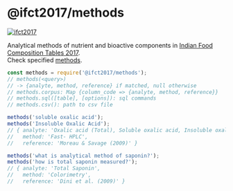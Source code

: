 # @ifct2017/methods

[![ifct2017](http://ninindia.org/images/ifct_2017.png)](https://www.npmjs.com/package/ifct2017)

Analytical methods of nutrient and bioactive components in [Indian Food Composition Tables 2017].<br>
Check specified [methods].

```javascript
const methods = require('@ifct2017/methods');
// methods(<query>)
// -> {analyte, method, reference} if matched, null otherwise
// methods.corpus: Map {column_code => {analyte, method, reference}}
// methods.sql([table], [options]): sql commands
// methods.csv(): path to csv file

methods('soluble oxalic acid');
methods('Insoluble Oxalic Acid');
// { analyte: 'Oxalic acid (Total), Soluble oxalic acid, Insoluble oxalic acid',
//   method: 'Fast- HPLC',
//   reference: 'Moreau & Savage (2009)' }

methods('what is analytical method of saponin?');
methods('how is total saponin measured?');
// { analyte: 'Total Saponin',
//   method: 'Colorimetry',
//   reference: 'Dini et al. (2009)' }
```


[Indian Food Composition Tables 2017]: http://ifct2017.com/
[methods]: https://github.com/ifct2017/columns/blob/master/index.csv

